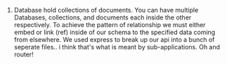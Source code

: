 1. Database hold collections of documents. You can have multiple Databases, collections, and documents each inside the other respectively.
To achieve the pattern of relationship we must either embed or link (ref) inside of our schema to the specified data coming from elsewhere.
We used express to break up our api into a bunch of seperate files.. i think that's what is meant by sub-applications. Oh and router!